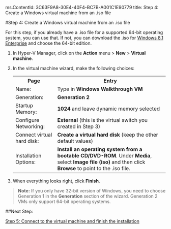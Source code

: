 ms.ContentId: 3C63F9A8-30E4-40F4-BC7B-A001C1E90779
title: Step 4: Create a Windows virtual machine from an .iso file

#Step 4: Create a Windows virtual machine from an .iso file

For this step, if you already have a .iso file for a supported 64-bit operating system, you can use that.
If not, you can download the .iso for [Windows 8.1 Enterprise](http://www.microsoft.com/en-us/evalcenter/evaluate-windows-8-1-enterprise) and choose the 64-bit edition.

1.  In Hyper-V Manager, click on the **Action** menu > **New** > **Virtual machine**.
2.  In the virtual machine wizard, make the following choices:
    
    <table>
      <tr>
        <th caps_internal_Id="e2eca143-af72-4c00-906e-99368f77083d">Page</th>
        <th caps_internal_Id="7373383b-19a6-4a37-be1e-b09950e047a8">Entry</th>
      </tr>
      <tr>
        <td caps_internal_Id="72b20ad2-53e6-405a-8943-5fcb368244f8">Name:</td>
        <td>Type in <b caps_internal_Id="0ea235a1-291b-4852-b0fc-f79f0786c443">Windows Walkthrough VM</b></td>
      </tr>
      <tr>
        <td caps_internal_Id="c84554ee-c7c3-4c2e-8094-088a71bdc5fc">Generation:</td>
        <td>
          <b caps_internal_Id="9796de79-d3fc-4352-997f-ed481e68088b">Generation 2</b>
        </td>
      </tr>
      <tr>
        <td caps_internal_Id="46b84865-61d0-44b5-a7ba-a7bcc36fd0e1">Startup Memory:</td>
        <td>
          <b caps_internal_Id="b8de6c30-0280-4da4-8db6-b4b5019582f6">1024</b> and leave dynamic memory selected</td>
      </tr>
      <tr>
        <td caps_internal_Id="9cf7e733-2b26-4f93-a988-f8bb38b52b5d">Configure Networking:</td>
        <td>
          <b caps_internal_Id="0181f60e-6040-4de8-900b-5af86647e7c5">External</b> (this is the virtual switch you created in Step 3)</td>
      </tr>
      <tr>
        <td caps_internal_Id="b3fb709c-aa32-41ce-a443-e58fe7e8d94a">Connect virtual hard disk:</td>
        <td>
          <b caps_internal_Id="9f45e5c1-640a-4a8e-b97c-4b70f7e46e27">Create a virtual hard disk</b> (keep the other default values) </td>
      </tr>
      <tr>
        <td caps_internal_Id="f3dc0ac3-e3fc-423e-ab0d-83910b4c20b3">Installation Options:</td>
        <td>
          <b caps_internal_Id="424fa00f-d2fc-42be-80ef-ac66d8555663">Install an operating system from a bootable CD/DVD-ROM</b>. Under <b caps_internal_Id="71e9f451-4706-4e10-9b07-c16604ea2384">Media</b>, select <b caps_internal_Id="23be66b8-7283-41c0-bf1f-ff9ee89c38a5">Image file (iso)</b> and then click <b caps_internal_Id="29de4e0d-faf6-4499-ac80-acb9a1d604b5">Browse</b> to point to the .iso file.</td>
      </tr>
    </table>
3.  When everything looks right, click **Finish**.

> **Note:** If you only have 32-bit version of Windows, you need to choose Generation 1 in the **Generation** section of the wizard.
> Generation 2 VMs only support 64-bit operating systems.
> 

##Next Step:

[Step 5: Connect to the virtual machine and finish the installation](walkthrough_vmconnect.md)


